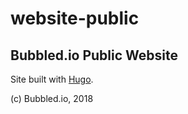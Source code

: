 # website-public

## Bubbled.io Public Website

Site built with [Hugo](https://gohugo.io/).

(c) Bubbled.io, 2018
